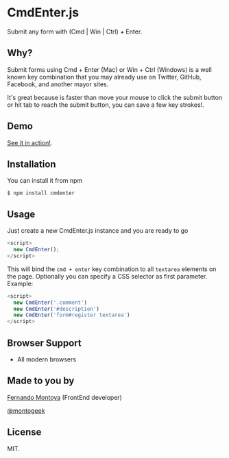 # CmdEnter.js

Submit any form with (Cmd | Win | Ctrl) + Enter.

## Why?

Submit forms using Cmd + Enter (Mac) or Win + Ctrl (Windows) is a well known key combination that you may already use on Twitter, GitHub, Facebook, and another mayor sites.

It's great because is faster than move your mouse to click the submit button or hit tab to reach the submit button, you can save a few key strokes!.

## Demo

[See it in action!](https://montogeek.github.io/cmd-enter/).

## Installation

You can install it from npm

    $ npm install cmdenter

## Usage

Just create a new CmdEnter.js instance and you are ready to go

```javascript
<script>
  new CmdEnter();
</script>
```

This will bind the `cmd + enter` key combination to all `textarea` elements on the page. Optionally you can specify a CSS selector as first parameter. Example:
```javascript
<script>
  new CmdEnter('.comment')
  new CmdEnter('#description')
  new CmdEnter('form#register textarea')
</script>
```

## Browser Support

- All modern browsers

## Made to you by
[Fernando Montoya](http://github.com/montogeek) (FrontEnd developer)

[@montogeek](http://twitter.com/montogeek)

## License
MIT.
